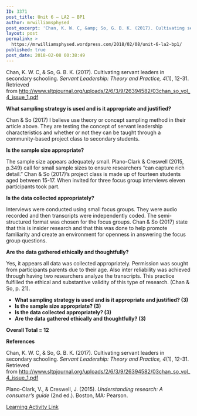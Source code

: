 ```yaml
---
ID: 3371
post_title: Unit 6 – LA2 – BP1
author: mrwilliamsphysed
post_excerpt: 'Chan, K. W. C, &amp; So, G. B. K. (2017). Cultivating servant leaders in secondary schooling.&nbsp;Servant Leadership: Theory and Practice, 4(1), 12-31. Retrieved from&nbsp;http://www.sltpjournal.org/uploads/2/6/3/9/26394582/03chan_so_vol_4_issue_1.pdf What sampling strategy is used and is it appropriate and justified? Chan &amp; So (2017) I believe use theory or concept sampling method in their article above. They are testing the &hellip; <a href="https://mrwilliamsphysed.wordpress.com/2018/02/08/unit-6-la2-bp1/">Continue reading <span>Unit 6 &ndash; LA2 &ndash;&nbsp;BP1</span></a>'
layout: post
permalink: >
  https://mrwilliamsphysed.wordpress.com/2018/02/08/unit-6-la2-bp1/
published: true
post_date: 2018-02-08 00:38:49
---
```

Chan, K. W. C, &amp; So, G. B. K. (2017). Cultivating servant leaders in secondary schooling. <em>Servant Leadership: Theory and Practice, 4</em>(1), 12-31. Retrieved from <a href="http://www.sltpjournal.org/uploads/2/6/3/9/26394582/03chan_so_vol_4_issue_1.pdf">http://www.sltpjournal.org/uploads/2/6/3/9/26394582/03chan_so_vol_4_issue_1.pdf</a>

<strong>What sampling strategy is used and is it appropriate and justified?</strong>

Chan &amp; So (2017) I believe use theory or concept sampling method in their article above. They are testing the concept of servant leadership characteristics and whether or not they can be taught through a community-based project class to secondary students.

<strong>Is the sample size appropriate?</strong>

The sample size appears adequately small. Plano-Clark &amp; Creswell (2015, p.349) call for small sample sizes to ensure researchers &#8220;can capture rich detail.&#8221; Chan &amp; So (2017)&#8217;s project class is made up of fourteen students aged between 15-17. When invited for three focus group interviews eleven participants took part.

<strong>Is the data collected appropriately?</strong>

Interviews were conducted using small focus groups. They were audio recorded and then transcripts were independently coded. The semi-structured format was chosen for the focus groups. Chan &amp; So (2017) state that this is insider research and that this was done to help promote familiarity and create an environment for openness in answering the focus group questions.

<strong>Are the data gathered ethically and thoughtfully?</strong>

Yes, it appears all data was collected appropriately. Permission was sought from participants parents due to their age. Also inter reliability was achieved through having two researchers analyze the transcripts. This practice fulfilled the ethical and substantive validity of this type of research. (Chan &amp; So, p. 21).

<ul>
<li><strong>What sampling strategy is used and is it appropriate and justified? (3)</strong></li>
<li><strong>Is the sample size appropriate? (3)</strong></li>
<li><strong>Is the data collected appropriately? (3)</strong></li>
<li><strong>Are the data gathered ethically and thoughtfully? (3)</strong></li>
</ul>

<strong>Overall Total = 12</strong>

<strong>References</strong>

Chan, K. W. C, &amp; So, G. B. K. (2017). Cultivating servant leaders in secondary schooling. <em>Servant Leadership: Theory and Practice, 4</em>(1), 12-31. Retrieved from <a href="http://www.sltpjournal.org/uploads/2/6/3/9/26394582/03chan_so_vol_4_issue_1.pdf">http://www.sltpjournal.org/uploads/2/6/3/9/26394582/03chan_so_vol_4_issue_1.pdf</a>

Plano-Clark, V., &amp; Creswell, J. (2015). <em>Understanding research: A consumer’s guide</em> (2nd ed.). Boston, MA: Pearson.

<a href="https://create.twu.ca/ldrs591-sp18/unit-6-learning-activities/">Learning Activity Link</a>

<h5></h5>